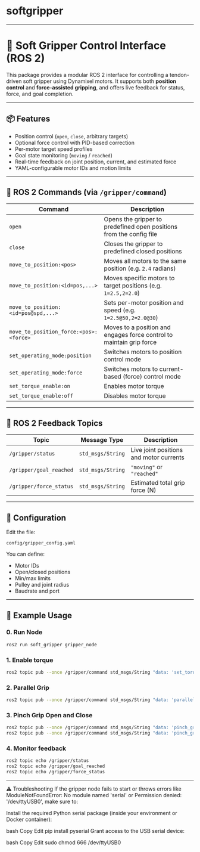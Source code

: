 # softgripper

---

# 🦾 Soft Gripper Control Interface (ROS 2)

This package provides a modular ROS 2 interface for controlling a tendon-driven soft gripper using Dynamixel motors. It supports both **position control** and **force-assisted gripping**, and offers live feedback for status, force, and goal completion.

---

## 📦 Features

* Position control (`open`, `close`, arbitrary targets)
* Optional force control with PID-based correction
* Per-motor target speed profiles
* Goal state monitoring (`moving` / `reached`)
* Real-time feedback on joint position, current, and estimated force
* YAML-configurable motor IDs and motion limits

---

## 🚀 ROS 2 Commands (via `/gripper/command`)


| Command                                | Description                                                          |
| -------------------------------------- | -------------------------------------------------------------------- |
| `open`                                 | Opens the gripper to predefined open positions from the config file  |
| `close`                                | Closes the gripper to predefined closed positions                    |
| `move_to_position:<pos>`               | Moves all motors to the same position (e.g. `2.4` radians)           |
| `move_to_position:<id=pos,...>`        | Moves specific motors to target positions (e.g. `1=2.5,2=2.0`)       |
| `move_to_position:<id=pos@spd,...>`    | Sets per-motor position and speed (e.g. `1=2.5@50,2=2.0@30`)         |
| `move_to_position_force:<pos>:<force>` | Moves to a position and engages force control to maintain grip force |
| `set_operating_mode:position`          | Switches motors to position control mode                             |
| `set_operating_mode:force`             | Switches motors to current-based (force) control mode                |
| `set_torque_enable:on`                 | Enables motor torque                                                 |
| `set_torque_enable:off`                | Disables motor torque                                                |

---

## 📡 ROS 2 Feedback Topics

| Topic                   | Message Type      | Description                             |
| ----------------------- | ----------------- | --------------------------------------- |
| `/gripper/status`       | `std_msgs/String` | Live joint positions and motor currents |
| `/gripper/goal_reached` | `std_msgs/String` | `"moving"` or `"reached"`               |
| `/gripper/force_status` | `std_msgs/String` | Estimated total grip force (N)          |

---

## 🧾 Configuration

Edit the file:

```
config/gripper_config.yaml
```

You can define:

* Motor IDs
* Open/closed positions
* Min/max limits
* Pulley and joint radius
* Baudrate and port

---

## 🧪 Example Usage

### 0. Run Node

```bash
ros2 run soft_gripper gripper_node
```

### 1. Enable torque

```bash
ros2 topic pub --once /gripper/command std_msgs/String "data: 'set_torque_enable:on'"
```

### 2. Parallel Grip

```bash
ros2 topic pub --once /gripper/command std_msgs/String "data: 'parallel_grip:60'"
```

### 3. Pinch Grip Open and Close 

```bash
ros2 topic pub --once /gripper/command std_msgs/String "data: 'pinch_grip:1'"
ros2 topic pub --once /gripper/command std_msgs/String "data: 'pinch_grip:0'"
```

### 4. Monitor feedback

```bash
ros2 topic echo /gripper/status
ros2 topic echo /gripper/goal_reached
ros2 topic echo /gripper/force_status
```

---
⚠️ Troubleshooting
If the gripper node fails to start or throws errors like ModuleNotFoundError: No module named 'serial' or Permission denied: '/dev/ttyUSB0', make sure to:

Install the required Python serial package (inside your environment or Docker container):

bash
Copy
Edit
pip install pyserial
Grant access to the USB serial device:

bash
Copy
Edit
sudo chmod 666 /dev/ttyUSB0
